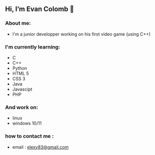<h2> Hi, I’m Evan Colomb 👋</h2>

<h3> About me: </h3>

- I'm a junior developper working on his first video game (using C++)

<h3> I'm currently learning:</h3>

- C
- C++
- Python
- HTML 5
- CSS 3
- Java
- Javascipt
- PHP

<h3> And work on:</h3>

- linux
- windows 10/11

<h3> how to contact me :</h3>

- email : elexy83@gmail.com
